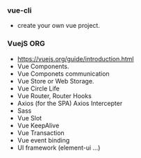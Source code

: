 ### vue-cli
- create your own vue project.

### VuejS ORG
- https://vuejs.org/guide/introduction.html
- Vue Components.
- Vue Componets communication
- Vue Store or Web Storage.
- Vue Circle Life
- Vue Router, Router Hooks
- Axios (for the SPA) Axios Intercepter
- Sass
- Vue Slot
- Vue KeepAlive
- Vue Transaction
- Vue event binding
- UI framework (element-ui ...)
